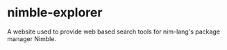# nimble-explorer
A website used to provide web based search tools for nim-lang's package manager Nimble.

